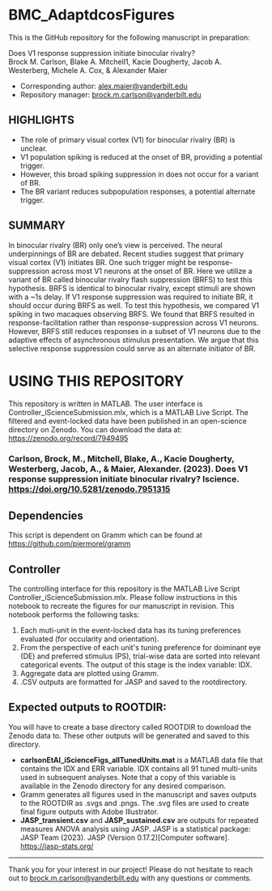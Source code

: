 # BMC_AdaptdcosFigures
This is the GitHub repository for the following manuscript in preparation:

Does V1 response suppression initiate binocular rivalry?				
Brock M. Carlson, Blake A. Mitchell1, Kacie Dougherty, Jacob A. Westerberg, Michele A. Cox, & Alexander Maier
- Corresponding author: alex.maier@vanderbilt.edu
- Repository manager: brock.m.carlson@vanderbilt.edu

## HIGHLIGHTS
-	The role of primary visual cortex (V1) for binocular rivalry (BR) is unclear.
-	V1 population spiking is reduced at the onset of BR, providing a potential trigger.
-	However, this broad spiking suppression in does not occur for a variant of BR.
-	The BR variant reduces subpopulation responses, a potential alternate trigger. 

## SUMMARY 
In binocular rivalry (BR) only one’s view is perceived. The neural underpinnings of BR are debated. Recent studies suggest that primary visual cortex (V1) initiates BR. One such trigger might be response-suppression across most V1 neurons at the onset of BR. Here we utilize a variant of BR called binocular rivalry flash suppression (BRFS) to test this hypothesis. BRFS is identical to binocular rivalry, except stimuli are shown with a ~1s delay. If V1 response suppression was required to initiate BR, it should occur during BRFS as well. To test this hypothesis, we compared V1 spiking in two macaques observing BRFS. We found that BRFS resulted in response-facilitation rather than response-suppression across V1 neurons. However, BRFS still reduces responses in a subset of V1 neurons due to the adaptive effects of asynchronous stimulus presentation. We argue that this selective response suppression could serve as an alternate initiator of BR. 

# USING THIS REPOSITORY
This repository is written in MATLAB. The user interface is Controller_iScienceSubmission.mlx, which is a MATLAB Live Script. 
The filtered and event-locked data have been published in an open-science directory on Zenodo.
You can download the data at: https://zenodo.org/record/7949495
### Carlson, Brock, M., Mitchell, Blake, A., Kacie Dougherty, Westerberg, Jacob, A., & Maier, Alexander. (2023). Does V1 response suppression initiate binocular rivalry? Iscience. https://doi.org/10.5281/zenodo.7951315

## Dependencies
This script is dependent on Gramm which can be found at https://github.com/piermorel/gramm

## Controller
The controlling interface for this repository is the MATLAB Live Script Controller_iScienceSubmission.mlx. 
Please follow instructions in this notebook to recreate the figures for our manuscript in revision.
This notebook performs the following tasks:
1. Each muti-unit in the event-locked data has its tuning preferences evaluated (for occularity and orientation).
2. From the perspective of each unit's tuning preference for doiminant eye (DE) and preferred stimulus (PS), trial-wise data are sorted into relevant categorical events. The output of this stage is the index variable: IDX.
3. Aggregate data are plotted using Gramm.
4. .CSV outputs are formatted for JASP and saved to the rootdirectory.

## Expected outputs to ROOTDIR:
You will have to create a base directory called ROOTDIR to download the Zenodo data to. These other outputs will be generated and saved to this directory.
- **carlsonEtAl_iScienceFigs_allTunedUnits.mat** is a MATLAB data file that contains the IDX and ERR variable. IDX contains all 91 tuned multi-units used in subsequent analyses. Note that a copy of this variable is available in the Zenodo directory for any desired comparison.
- Gramm generates all figures used in the manuscript and saves outputs to the ROOTDIR as .svgs and .pngs. The .svg files are used to create final figure outputs with Adobe Illustrator.
- **JASP_transient.csv** and **JASP_sustained.csv** are outputs for repeated measures ANOVA analysis using JASP. JASP is a statistical package: JASP Team (2023). JASP (Version 0.17.2)[Computer software].
https://jasp-stats.org/

----
Thank you for your interest in our project! Please do not hesitate to reach out to brock.m.carlson@vanderbilt.edu with any questions or comments.
